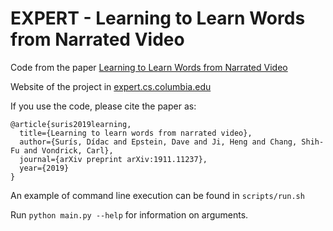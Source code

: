 # EXPERT - Learning to Learn Words from Narrated Video

Code from the paper [Learning to Learn Words from Narrated Video](https://arxiv.org/pdf/1911.11237.pdf)

Website of the project in [expert.cs.columbia.edu](https://expert.cs.columbia.edu)

If you use the code, please cite the paper as:

```
@article{suris2019learning,
  title={Learning to learn words from narrated video},
  author={Surís, Dídac and Epstein, Dave and Ji, Heng and Chang, Shih-Fu and Vondrick, Carl},
  journal={arXiv preprint arXiv:1911.11237},
  year={2019}
}
```

An example of command line execution can be found in `scripts/run.sh`

Run `python main.py --help` for information on arguments.
